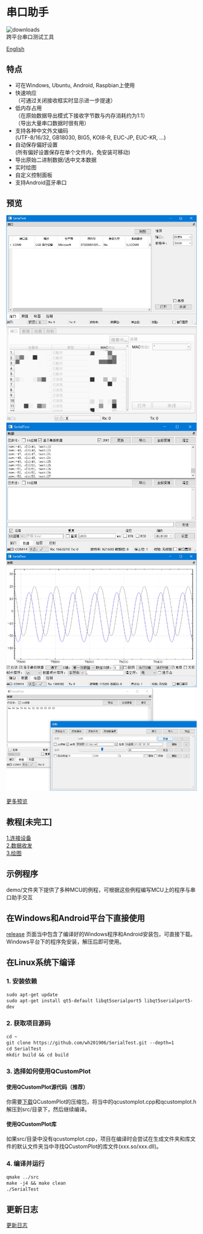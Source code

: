 # 串口助手
![downloads](https://img.shields.io/github/downloads/wh201906/SerialTest/total)  
跨平台串口测试工具  

[English](../../README.md)  

## 特点
+ 可在Windows, Ubuntu, Android, Raspbian上使用  
+ 快速响应  
（可通过关闭接收框实时显示进一步提速）  
+ 低内存占用  
（在原始数据导出模式下接收字节数与内存消耗约为1:1）  
（导出大量串口数据时很有用）  
+ 支持各种中文外文编码  
(UTF-8/16/32, GB18030, BIG5, KOI8-R, EUC-JP, EUC-KR, …)  
+ 自动保存偏好设置  
(所有偏好设置保存在单个文件内，免安装可移动)  
+ 导出原始二进制数据/选中文本数据  
+ 实时绘图  
+ 自定义控制面板  
+ 支持Android蓝牙串口  

## 预览
![port](../previews/port_zh_CN.png)  
![port_android](../previews/port_android_zh_CN.jpg)  
![data](../previews/data_zh_CN.png)  
![plot](../previews/plot_zh_CN.png)  
![ctrl](../previews/ctrl_zh_CN.png)  

[更多预览](../previews/previews_zh_CN.md)  

## 教程[未完工]
[1.连接设备](../tutorials/connect/connect_zh_CN.md)  
[2.数据收发](../tutorials/data/data_zh_CN.md)  
[3.绘图](../tutorials/plot/plot_zh_CN.md)  

## 示例程序
demo/文件夹下提供了多种MCU的例程，可根据这些例程编写MCU上的程序与串口助手交互  

## 在Windows和Android平台下直接使用
[release](https://github.com/wh201906/SerialTest/releases) 页面当中包含了编译好的Windows程序和Android安装包，可直接下载。Windows平台下的程序免安装，解压后即可使用。  

## 在Linux系统下编译
### 1. 安装依赖
```
sudo apt-get update
sudo apt-get install qt5-default libqt5serialport5 libqt5serialport5-dev 
```
### 2. 获取项目源码
```
cd ~
git clone https://github.com/wh201906/SerialTest.git --depth=1
cd SerialTest
mkdir build && cd build
```

### 3. 选择如何使用QCustomPlot
#### 使用QCustomPlot源代码（推荐）  
你需要[下载](https://www.qcustomplot.com/release/2.1.0fixed/QCustomPlot-source.tar.gz)QCustomPlot的压缩包，将当中的qcustomplot.cpp和qcustomplot.h解压到src/目录下，然后继续编译。
#### 使用QCustomPlot库  
如果src/目录中没有qcustomplot.cpp，项目在编译时会尝试在生成文件夹和库文件的默认文件夹当中寻找QCustomPlot的库文件(xxx.so/xxx.dll)。
### 4. 编译并运行
```
qmake ../src
make -j4 && make clean
./SerialTest 
```

## 更新日志
[更新日志](../CHANGELOG/CHANGELOG_zh_CN.md)
